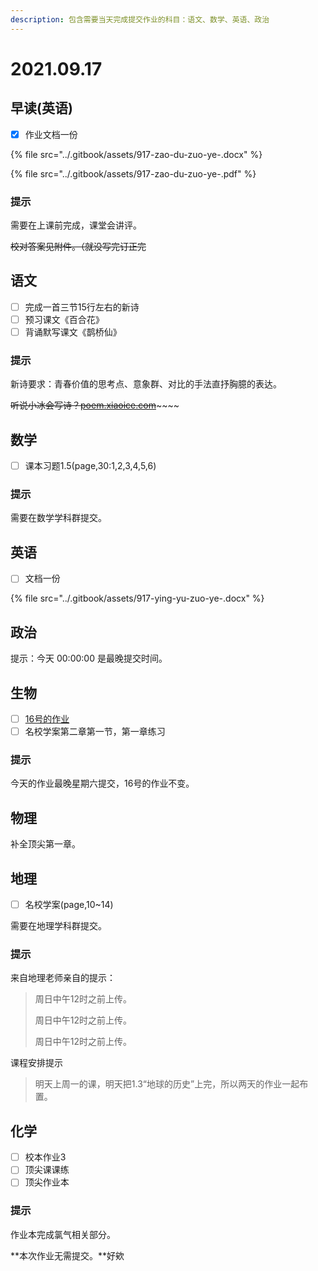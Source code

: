 ```yaml
---
description: 包含需要当天完成提交作业的科目：语文、数学、英语、政治
---
```


# 2021.09.17

## 早读\(英语\)

* [x] 作业文档一份

{% file src="../.gitbook/assets/917-zao-du-zuo-ye-.docx" %}

{% file src="../.gitbook/assets/917-zao-du-zuo-ye-.pdf" %}

### 提示

需要在上课前完成，课堂会讲评。

~~校对答案见附件。（就没写完订正完~~

## 语文

* [ ] 完成一首三节15行左右的新诗
* [ ] 预习课文《百合花》
* [ ] 背诵默写课文《鹊桥仙》

### 提示

新诗要求：青春价值的思考点、意象群、对比的手法直抒胸臆的表达。

~~听说小冰会写诗？~~[~~poem.xiaoice.com~~](https://poem.xiaoice.com)~~~~

## 数学

* [ ] 课本习题1.5\(page,30:1,2,3,4,5,6\)

### 提示

需要在数学学科群提交。

## 英语

* [ ] 文档一份

{% file src="../.gitbook/assets/917-ying-yu-zuo-ye-.docx" %}

## 政治

提示：今天 00:00:00 是最晚提交时间。

## 生物

* [ ] [16号的作业](https://yuioto.gitbook.io/homework/zuo-ye-dan/2021.09.16#sheng-wu)
* [ ] 名校学案第二章第一节，第一章练习

### 提示

今天的作业最晚星期六提交，16号的作业不变。

## 物理

补全顶尖第一章。

## 地理

* [ ] 名校学案\(page,10~14\)

需要在地理学科群提交。

### 提示

来自地理老师亲自的提示：

> 周日中午12时之前上传。 
>
> 周日中午12时之前上传。 
>
> 周日中午12时之前上传。

课程安排提示

> 明天上周一的课，明天把1.3“地球的历史”上完，所以两天的作业一起布置。

## 化学

* [ ] 校本作业3
* [ ] 顶尖课课练
* [ ] 顶尖作业本

### 提示

作业本完成氯气相关部分。

**本次作业无需提交。**好欸

